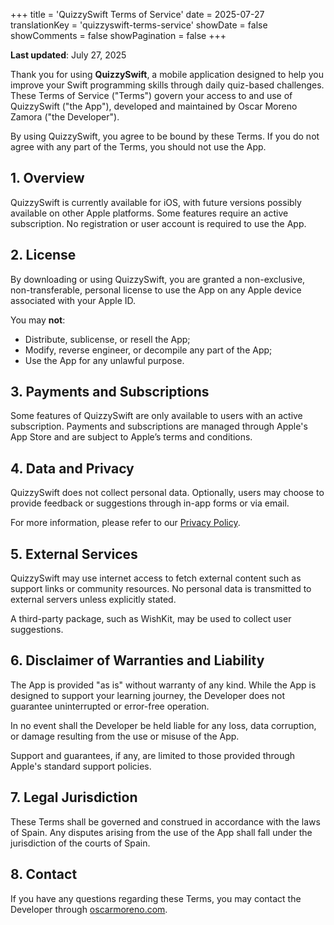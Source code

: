 +++
title = 'QuizzySwift Terms of Service'
date = 2025-07-27
translationKey = 'quizzyswift-terms-service'
showDate = false
showComments = false
showPagination = false
+++

**Last updated**: July 27, 2025

Thank you for using **QuizzySwift**, a mobile application designed to help you improve your Swift programming skills through daily quiz-based challenges. These Terms of Service ("Terms") govern your access to and use of QuizzySwift ("the App"), developed and maintained by Oscar Moreno Zamora ("the Developer").

By using QuizzySwift, you agree to be bound by these Terms. If you do not agree with any part of the Terms, you should not use the App.

## 1. Overview

QuizzySwift is currently available for iOS, with future versions possibly available on other Apple platforms. Some features require an active subscription. No registration or user account is required to use the App.

## 2. License

By downloading or using QuizzySwift, you are granted a non-exclusive, non-transferable, personal license to use the App on any Apple device associated with your Apple ID.

You may **not**:
- Distribute, sublicense, or resell the App;
- Modify, reverse engineer, or decompile any part of the App;
- Use the App for any unlawful purpose.

## 3. Payments and Subscriptions

Some features of QuizzySwift are only available to users with an active subscription. Payments and subscriptions are managed through Apple's App Store and are subject to Apple’s terms and conditions.

## 4. Data and Privacy

QuizzySwift does not collect personal data. Optionally, users may choose to provide feedback or suggestions through in-app forms or via email.

For more information, please refer to our [Privacy Policy](quizzy-swift-privacy-policy.md).

## 5. External Services

QuizzySwift may use internet access to fetch external content such as support links or community resources. No personal data is transmitted to external servers unless explicitly stated.

A third-party package, such as WishKit, may be used to collect user suggestions.

## 6. Disclaimer of Warranties and Liability

The App is provided "as is" without warranty of any kind. While the App is designed to support your learning journey, the Developer does not guarantee uninterrupted or error-free operation.

In no event shall the Developer be held liable for any loss, data corruption, or damage resulting from the use or misuse of the App.

Support and guarantees, if any, are limited to those provided through Apple's standard support policies.

## 7. Legal Jurisdiction

These Terms shall be governed and construed in accordance with the laws of Spain. Any disputes arising from the use of the App shall fall under the jurisdiction of the courts of Spain.

## 8. Contact

If you have any questions regarding these Terms, you may contact the Developer through [oscarmoreno.com](https://oscarmoreno.com).
